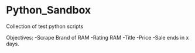 # Python_Sandbox
Collection of test python scripts

Objectives: 
-Scrape Brand of RAM
-Rating RAM 
-Title 
-Price
-Sale ends in x days.
